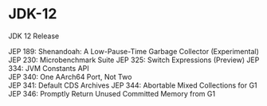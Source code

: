 # JDK-12
JDK 12 Release

JEP 189: Shenandoah: A Low-Pause-Time Garbage Collector (Experimental)    
JEP 230: Microbenchmark Suite 
JEP 325: Switch Expressions (Preview) 
JEP 334: JVM Constants API  
JEP 340: One AArch64 Port, Not Two  
JEP 341: Default CDS Archives 
JEP 344: Abortable Mixed Collections for G1 
JEP 346: Promptly Return Unused Committed Memory from G1  
